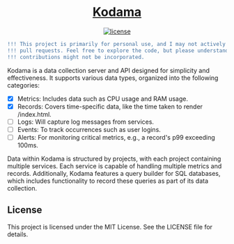 <p align="center">
  <a href="https://github.com/Julgodis/kotoba/">
    <h1 align="center">
      Kodama
    </h1>
  </a>
</p>

<div align="center">

[![license](https://img.shields.io/crates/l/picori)](https://github.com/Julgodis/genkei/LICENSE)

```diff
!!! This project is primarily for personal use, and I may not actively accept !!!
!!! pull requests. Feel free to explore the code, but please understand that  !!!
!!! contributions might not be incorporated.                                  !!!
```

</div>

Kodama is a data collection server and API designed for simplicity and effectiveness. It supports various data types, organized into the following categories:

- [X] Metrics: Includes data such as CPU usage and RAM usage.
- [X] Records: Covers time-specific data, like the time taken to render /index.html.
- [ ] Logs: Will capture log messages from services.
- [ ] Events: To track occurrences such as user logins.
- [ ] Alerts: For monitoring critical metrics, e.g., a record's p99 exceeding 100ms.

Data within Kodama is structured by projects, with each project containing multiple services. Each service is capable of handling multiple metrics and records. Additionally, Kodama features a query builder for SQL databases, which includes functionality to record these queries as part of its data collection.

##  License
This project is licensed under the MIT License. See the LICENSE file for details.
